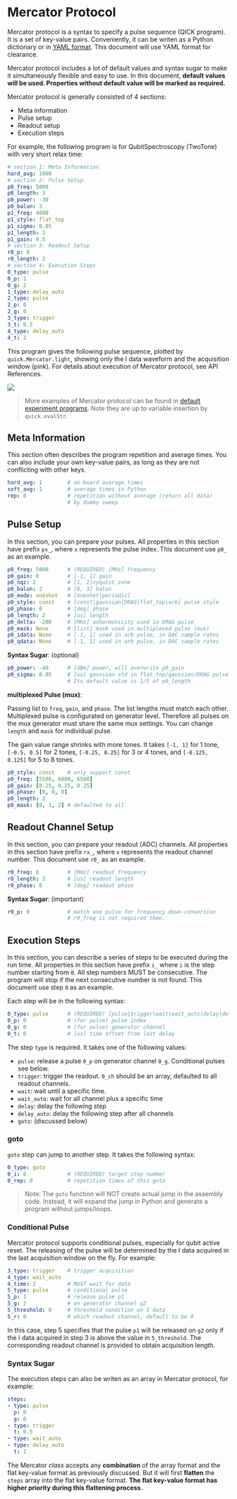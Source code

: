 # Mercator Protocol

Mercator protocol is a syntax to specify a pulse sequence (QICK program). It is a set of key-value pairs. Conveniently, it can be writen as a Python dictionary or in [YAML format](https://en.wikipedia.org/wiki/YAML). This document will use YAML format for clearance.

Mercator protocol includes a lot of default values and syntax sugar to make it simultaneously flexible and easy to use. In this document, **default values will be used. Properties without default value will be marked as required.**

Mercator protocol is generally consisted of 4 sections:

- Meta information
- Pulse setup
- Readout setup
- Execution steps

For example, the following program is for QubitSpectroscopy (TwoTone) with very short relax time:

```yaml
# section 1: Meta Information
hard_avg: 1000
# section 2: Pulse Setup
p0_freq: 5000
p0_length: 3
p0_power: -30
p0_balun: 3
p1_freq: 4000
p1_style: flat_top
p1_sigma: 0.05
p1_length: 1
p1_gain: 0.5
# section 3: Readout Setup
r0_p: 0
r0_length: 2
# section 4: Execution Steps
0_type: pulse
0_p: 1
0_g: 2
1_type: delay_auto
2_type: pulse
2_p: 0
2_g: 0
3_type: trigger
3_t: 0.5
4_type: delay_auto
4_t: 2
```

This program gives the following pulse sequence, plotted by `quick.Mercator.light`, showing only the I data waveform and the acquisition window (pink). For details about execution of Mercator protocol, see API References.

![](../Images/mercator_light.png)

> More examples of Mercator protocol can be found in [default experiment programs](https://github.com/clelandlab/quick/blob/main/quick/constants/experiment.yml). Note they are up to variable insertion by `quick.evalStr`.

## Meta Information

This section often describes the program repetition and average times. You can also include your own key-value pairs, as long as they are not conflicting with other keys.

```yaml
hard_avg: 1        # on-board average times
soft_avg: 1        # average times in Python
rep: 0             # repetition without average (return all data)
                   # by dummy sweep
```

## Pulse Setup

In this section, you can prepare your pulses. All properties in this section have prefix `px_`, where `x` represents the pulse index. This document use `p0_` as an example.

```yaml
p0_freq: 5000      # (REQUIRED) [MHz] frequency
p0_gain: 0         # [-1, 1] gain
p0_nqz: 2          # [1, 2]nyquist zone
p0_balun: 2        # [0, 3] balun
p0_mode: oneshot   # [oneshot|periodic]
p0_style: const    # [const|gaussian|DRAG|flat_top|arb] pulse style
p0_phase: 0        # [deg] phase
p0_length: 2       # [us] length
p0_delta: -200     # [MHz] anharmonicity used in DRAG pulse
p0_mask: None      # [list] mask used in multiplexed pulse (mux)
p0_idata: None     # [-1, 1] used in arb pulse, in DAC sample rates
p0_qdata: None     # [-1, 1] used in arb pulse, in DAC sample rates
```

**Syntax Sugar**: (optional)

```yaml
p0_power: -40      # [dBm] power, will overwrite p0_gain
p0_sigma: 0.05     # [us] gaussian std in flat_top/gaussian/DRAG pulse.
                   # Its default value is 1/5 of p0_length
```

**multiplexed Pulse (mux)**:

Passing list to `freq`, `gain`, and `phase`. The list lengths must match each other. Multiplexed pulse is configurated on generator level. Therefore all pulses on the mux generator must share the same mux settings. You can change `length` and `mask` for individual pulse.

The gain value range shrinks with more tones. It takes `[-1, 1]` for 1 tone, `[-0.5, 0.5]` for 2 tones, `[-0.25, 0.25]` for 3 or 4 tones, and `[-0.125, 0.125]` for 5 to 8 tones.

```yaml
p0_style: const    # only support const
p0_freq: [5500, 6000, 6500]
p0_gain: [0.25, 0.25, 0.25]
p0_phase: [0, 0, 0]
p0_length: 2
p0_mask: [0, 1, 2] # defaulted to all
```

## Readout Channel Setup

In this section, you can prepare your readout (ADC) channels. All properties in this section have prefix `rx_`, where `x` represents the readout channel number. This document use `r0_` as an example.

```yaml
r0_freq: 0         # [MHz] readout frequency
r0_length: 2       # [us] readout length
r0_phase: 0        # [deg] readout phase
```

**Syntax Sugar**: (important)

```yaml
r0_p: 0            # match one pulse for frequency down-conversion
                   # r0_freq is not required then.
```

## Execution Steps

In this section, you can describe a series of steps to be executed during the run time. All properties in this section have prefix `i_` where `i` is the step number starting from `0`. All step numbers MUST be consecutive. The program will stop if the next consecutive number is not found. This document use step `0` as an example.

Each step will be in the following syntax: 

```yaml
0_type: pulse      # (REQUIRED) [pulse|trigger|wait|wait_auto|delay|delay_auto|goto]
0_p: 0             # (for pulse) pulse index
0_g: 0             # (for pulse) generator channel
0_t: 0             # [us] time offset from last delay
```

The step `type` is required. It takes one of the following values:

- `pulse`: release a pulse `0_p` on generator channel `0_g`. Conditional pulses see below.
- `trigger`: trigger the readout. `0_ch` should be an array, defaulted to all readout channels.
- `wait`: wait until a specific time.
- `wait_auto`: wait for all channel plus a specific time
- `delay`: delay the following step
- `delay_auto`: delay the following step after all channels
- `goto`: (discussed below)

### goto

`goto` step can jump to another step. It takes the following syntax:

```yaml
0_type: goto
0_i: 0             # (REQUIRED) target step number
0_rep: 0           # repetition times of this goto
```

> Note: The `goto` function will NOT create actual jump in the assembly code. Instead, it will expand the jump in Python and generate a program without jumps/loops.

### Conditional Pulse

Mercator protocol supports conditional pulses, especially for qubit active reset. The releasing of the pulse will be determined by the I data acquired in the last acquisition window on the fly. For example:

```yaml
3_type: trigger    # trigger acquisition
4_type: wait_auto
4_time: 2          # MUST wait for data
5_type: pulse      # conditional pulse
5_p: 1             # release pulse p1
5_g: 2             # on generator channel g2
5_threshold: 0     # threshold condition on I data
5_r: 0             # which readout channel, default to be 0
```

In this case, step 5 specifies that the pulse `p1` will be released on `g2` only if the I data acquired in step 3 is above the value in `5_threshold`. The corresponding readout channel is provided to obtain acquisition length.

### Syntax Sugar

The execution steps can also be writen as an array in Mercator protocol, for example:

```yaml
steps:
- type: pulse
  p: 0
  g: 0
- type: trigger
  t: 0.5
- type: wait_auto
- type: delay_auto
  t: 1
```

The Mercator *class* accepts any **combination** of the array format and the flat key-value format as previously discussed. But it will first **flatten** the `steps` array into the flat key-value format. **The flat key-value format has higher priority during this flattening process.**
